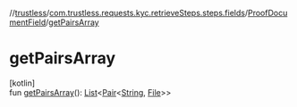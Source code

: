 //[trustless](../../../index.md)/[com.trustless.requests.kyc.retrieveSteps.steps.fields](../index.md)/[ProofDocumentField](index.md)/[getPairsArray](get-pairs-array.md)

# getPairsArray

[kotlin]\
fun [getPairsArray](get-pairs-array.md)(): [List](https://kotlinlang.org/api/latest/jvm/stdlib/kotlin.collections/-list/index.html)&lt;[Pair](https://kotlinlang.org/api/latest/jvm/stdlib/kotlin/-pair/index.html)&lt;[String](https://kotlinlang.org/api/latest/jvm/stdlib/kotlin/-string/index.html), [File](https://developer.android.com/reference/kotlin/java/io/File.html)&gt;&gt;
